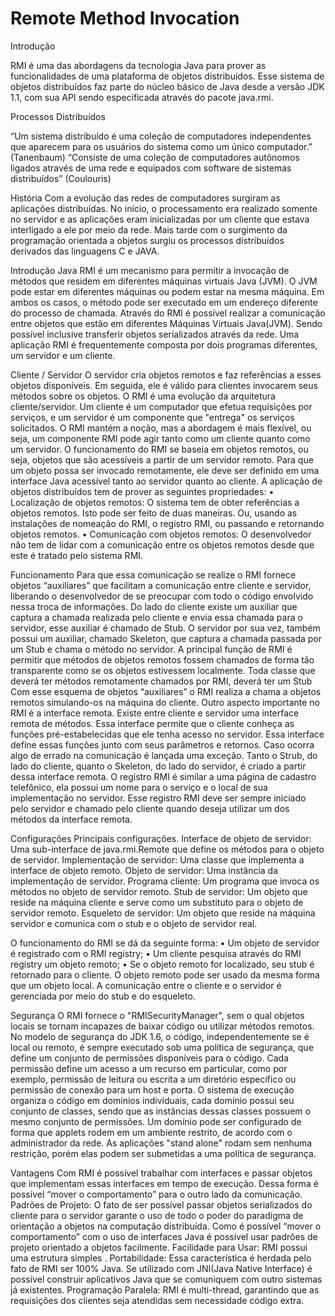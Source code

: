 Remote Method Invocation
===

Introdução

RMI é uma das abordagens da tecnologia Java para prover as funcionalidades de uma plataforma de objetos distribuídos. Esse sistema de objetos distribuídos faz parte do núcleo básico de Java desde a versão JDK 1.1, com sua API sendo especificada através do pacote java.rmi. 

Processos Distribuídos

“Um sistema distribuído é uma coleção de computadores independentes que aparecem para os usuários do sistema como um único computador.” (Tanenbaum)
“Consiste de uma coleção de computadores autônomos ligados através de uma rede e equipados com software de sistemas distribuídos” (Coulouris)

História
Com a evolução das redes de computadores surgiram as aplicações distribuídas. No início, o processamento era realizado somente no servidor e as aplicações eram inicializadas por um cliente que estava interligado a ele por meio da rede. Mais tarde com o surgimento da programação orientada a objetos surgiu os processos distribuídos derivados das linguagens C e JAVA.

Introdução
Java RMI é um mecanismo para permitir a invocação de métodos que residem em diferentes máquinas virtuais Java (JVM). O JVM pode estar em diferentes máquinas ou podem estar na mesma máquina. Em ambos os casos, o método pode ser executado em um endereço diferente do processo de chamada. Através do RMI é possível realizar a comunicação entre objetos que estão em diferentes Máquinas Virtuais Java(JVM). Sendo possível inclusive transferir objetos serializados através da rede.
Uma aplicação RMI é frequentemente composta por dois programas diferentes, um servidor e um cliente.

Cliente / Servidor
O servidor cria objetos remotos e faz referências a esses objetos disponíveis. Em seguida, ele é válido para clientes invocarem seus métodos sobre os objetos. O RMI é uma evolução da arquitetura cliente/servidor. 
Um cliente é um computador que efetua requisições por serviços, e um servidor é um componente que "entrega" os serviços solicitados. 
O RMI mantém a noção, mas a abordagem é mais flexível, ou seja, um componente RMI pode agir tanto como um cliente quanto como um servidor. 
O funcionamento do RMI se baseia em objetos remotos, ou seja, objetos que são acessíveis a partir de um servidor remoto. Para que um objeto possa ser invocado remotamente, ele deve ser definido em uma interface Java acessível tanto ao servidor quanto ao cliente. 
A aplicação de objetos distribuídos tem de prover as seguintes propriedades:
•	Localização de objetos remotos: O sistema tem de obter referências a objetos remotos. Isto pode ser feito de duas maneiras. Ou, usando as instalações de nomeação do RMI, o registro RMI, ou passando e retornando objetos remotos.
•	Comunicação com objetos remotos: O desenvolvedor não tem de lidar com a comunicação entre os objetos remotos desde que este é tratado pelo sistema RMI.

Funcionamento
Para que essa comunicação se realize o RMI fornece objetos “auxiliares” que facilitam a comunicação entre cliente e servidor, liberando o desenvolvedor de se preocupar com todo o código envolvido nessa troca de informações. 
Do lado do cliente existe um auxiliar que captura a chamada realizada pelo cliente e envia essa chamada para o servidor, esse auxiliar é chamado de Stub. O servidor por sua vez, também possui um auxiliar, chamado Skeleton, que captura a chamada passada por um Stub e chama o método no servidor.
A principal função de RMI é permitir que métodos de objetos remotos fossem chamados de forma tão transparente como se os objetos estivessem localmente. Toda classe que deverá ter métodos remotamente chamados por RMI, deverá ter um Stub
Com esse esquema de objetos “auxiliares” o RMI realiza a chama a objetos remotos simulando-os na máquina do cliente. Outro aspecto importante no RMI é a interface remota. 
Existe entre cliente e servidor uma interface remota de métodos. Essa interface permite que o cliente conheça as funções pré-estabelecidas que ele tenha acesso no servidor. 
Essa interface define essas funções junto com seus parâmetros e retornos. Caso ocorra algo de errado na comunicação é lançada uma exceção. 	Tanto o Strub, do lado do cliente, quanto o Skeleton, do lado do servidor, é criado a partir dessa interface remota. 
O registro RMI é similar a uma página de cadastro telefônico, ela possui um nome para o serviço e o local de sua implementação no servidor. Esse registro RMI deve ser sempre iniciado pelo servidor e chamado pelo cliente quando deseja utilizar um dos métodos da interface remota.

Configurações
Principais configurações.
Interface de objeto de servidor: Uma sub-interface de java.rmi.Remote que define os métodos para o objeto de servidor.
Implementação de servidor: Uma classe que implementa a interface de objeto remoto.
Objeto de servidor: Uma instância da implementação de servidor.
Programa cliente: Um programa que invoca os métodos no objeto de servidor remoto.
Stub de servidor: Um objeto que reside na máquina cliente e serve como um substituto para o objeto de servidor remoto.
Esqueleto de servidor: Um objeto que reside na máquina servidor e comunica com o stub e o objeto de servidor real.

O funcionamento do RMI se dá da seguinte forma:
•	Um objeto de servidor é registrado com o RMI registry;
•	Um cliente pesquisa através do RMI registry um objeto remoto;
•	Se o objeto remoto for localizado, seu stub é retornado para o cliente.
O objeto remoto pode ser usado da mesma forma que um objeto local. A comunicação entre o cliente e o servidor é gerenciada por meio do stub e do esqueleto.

Segurança
O RMI fornece o "RMISecurityManager", sem o qual objetos locais se tornam incapazes de baixar código ou utilizar métodos remotos.
No modelo de segurança do JDK 1.6, o código, independentemente se é local ou remoto, é sempre executado sob uma política de segurança, que define um conjunto de permissões disponíveis para o código. 
Cada permissão define um acesso a um recurso em particular, como por exemplo, permissão de leitura ou escrita a um diretório específico ou permissão de conexão para um host e porta.
O sistema de execução organiza o código em domínios individuais, cada domínio possui seu conjunto de classes, sendo que as instâncias dessas classes possuem o mesmo conjunto de permissões.
Um domínio pode ser configurado de forma que applets rodem em um ambiente restrito, de acordo com o administrador da rede. 
As aplicações "stand alone" rodam sem nenhuma restrição, porém elas podem ser submetidas a uma política de segurança.

Vantagens 
Com RMI é possível trabalhar com interfaces e passar objetos que implementam essas interfaces em tempo de execução. Dessa forma é possível “mover o comportamento” para o outro lado da comunicação.
 Padrões de Projeto: O fato de ser possível passar objetos serializados do cliente para o servidor garante o uso de todo o poder do paradigma de orientação a objetos na computação distribuída. Como é possível “mover o comportamento” com o uso de interfaces Java é possível usar padrões de projeto orientado a objetos facilmente.
Facilidade para Usar:  RMI possui uma estrutura simples .
Portabilidade: Essa característica é herdada pelo fato de RMI ser 100% Java. 
Se utilizado com JNI(Java Native  Interface) é possível construir aplicativos Java que se comuniquem com outro sistemas já existentes.
Programação Paralela: RMI é multi-thread, garantindo que as requisições dos clientes seja atendidas sem necessidade código extra.
